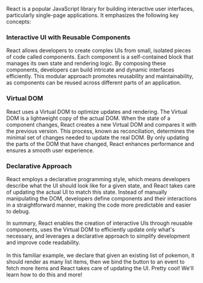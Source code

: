 <p>React is a popular JavaScript library for building interactive user interfaces, particularly single-page applications. It emphasizes the following key concepts:</p>
<h3>Interactive UI with Reusable Components</h3>
<p>React allows developers to create complex UIs from small, isolated pieces of code called components. Each component is a self-contained block that manages its own state and rendering logic. By composing these components, developers can build intricate and dynamic interfaces efficiently. This modular approach promotes reusability and maintainability, as components can be reused across different parts of an application.</p>
<h3>Virtual DOM</h3>
<p>React uses a Virtual DOM to optimize updates and rendering. The Virtual DOM is a lightweight copy of the actual DOM. When the state of a component changes, React creates a new Virtual DOM and compares it with the previous version. This process, known as reconciliation, determines the minimal set of changes needed to update the real DOM. By only updating the parts of the DOM that have changed, React enhances performance and ensures a smooth user experience.</p>
<h3>Declarative Approach</h3>
<p>React employs a declarative programming style, which means developers describe what the UI should look like for a given state, and React takes care of updating the actual UI to match this state. Instead of manually manipulating the DOM, developers define components and their interactions in a straightforward manner, making the code more predictable and easier to debug.</p>
<p>In summary, React enables the creation of interactive UIs through reusable components, uses the Virtual DOM to efficiently update only what's necessary, and leverages a declarative approach to simplify development and improve code readability.<br><br>In this familiar example, we declare that given an existing list of pokemon, it should render as many list items, then we bind the button to an event to fetch more items and React takes care of updating the UI. Pretty cool! We'll learn how to do this and more!</p>